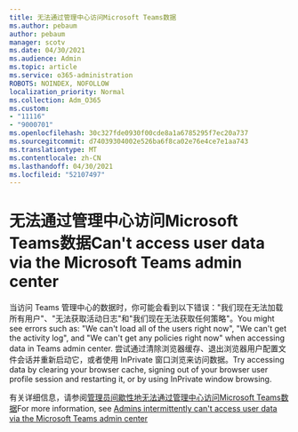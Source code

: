 ```yaml
---
title: 无法通过管理中心访问Microsoft Teams数据
ms.author: pebaum
author: pebaum
manager: scotv
ms.date: 04/30/2021
ms.audience: Admin
ms.topic: article
ms.service: o365-administration
ROBOTS: NOINDEX, NOFOLLOW
localization_priority: Normal
ms.collection: Adm_O365
ms.custom:
- "11116"
- "9000701"
ms.openlocfilehash: 30c327fde0930f00cde8a1a6785295f7ec20a737
ms.sourcegitcommit: d74039304002e526ba6f8ca02e76e4ce7e1aa743
ms.translationtype: MT
ms.contentlocale: zh-CN
ms.lasthandoff: 04/30/2021
ms.locfileid: "52107497"
---
```

# <a name="cant-access-user-data-via-the-microsoft-teams-admin-center"></a><span data-ttu-id="1643a-102">无法通过管理中心访问Microsoft Teams数据</span><span class="sxs-lookup"><span data-stu-id="1643a-102">Can't access user data via the Microsoft Teams admin center</span></span>

<span data-ttu-id="1643a-103">当访问 Teams 管理中心的数据时，你可能会看到以下错误："我们现在无法加载所有用户"、"无法获取活动日志"和"我们现在无法获取任何策略"。</span><span class="sxs-lookup"><span data-stu-id="1643a-103">You might see errors such as: "We can't load all of the users right now", "We can't get the activity log", and "We can't get any policies right now" when accessing data in Teams admin center.</span></span> <span data-ttu-id="1643a-104">尝试通过清除浏览器缓存、退出浏览器用户配置文件会话并重新启动它，或者使用 InPrivate 窗口浏览来访问数据。</span><span class="sxs-lookup"><span data-stu-id="1643a-104">Try accessing data by clearing your browser cache, signing out of your browser user profile session and restarting it, or by using InPrivate window browsing.</span></span> 

<span data-ttu-id="1643a-105">有关详细信息，请参阅[管理员间歇性地无法通过管理中心访问Microsoft Teams数据](https://docs.microsoft.com/microsoftteams/troubleshoot/teams-administration/cannot-access-admin-center)</span><span class="sxs-lookup"><span data-stu-id="1643a-105">For more information, see [Admins intermittently can't access user data via the Microsoft Teams admin center](https://docs.microsoft.com/microsoftteams/troubleshoot/teams-administration/cannot-access-admin-center)</span></span>